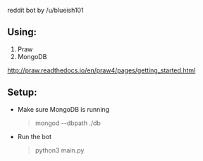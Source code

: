 reddit bot by /u/blueish101

**Using**:
---------------------
1. Praw
2. MongoDB

http://praw.readthedocs.io/en/praw4/pages/getting_started.html

**Setup**:
---------------------
- Make sure MongoDB is running
    > mongod --dbpath ./db
- Run the bot
    > python3 main.py
